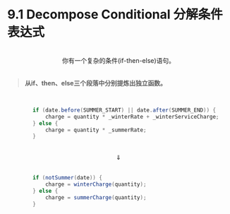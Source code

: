# 9.1 Decompose Conditional 分解条件表达式

<br>

<center>你有一个复杂的条件(if-then-else)语句。</center>

<br>

> **从if、then、else三个段落中分别提炼出独立函数。**

<br>

```java
        if (date.before(SUMMER_START) || date.after(SUMMER_END)) {
            charge = quantity * _winterRate + _winterServiceCharge;
        } else {
            charge = quantity * _summerRate;
        }
```

<br>

<center>⇓</center>

<br>

```java
        if (notSummer(date)) {
            charge = winterCharge(quantity);
        } else {
            charge = summerCharge(quantity);
        }
```

<br>

